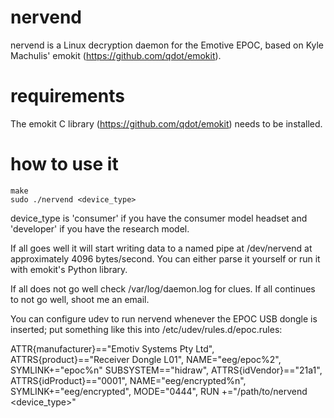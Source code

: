 nervend
=======

nervend is a Linux decryption daemon for the Emotive EPOC, 
based on Kyle Machulis' emokit (https://github.com/qdot/emokit). 

requirements
============

The emokit C library (https://github.com/qdot/emokit) needs to be 
installed.

how to use it
=============

	make
	sudo ./nervend <device_type>

device_type is 'consumer' if you have the consumer model headset
and 'developer' if you have the research model. 

If all goes well it will start writing data to a named pipe at 
/dev/nervend at approximately 4096 bytes/second. You can either
parse it yourself or run it with emokit's Python library.

If all does not go well check /var/log/daemon.log for clues. If all 
continues to not go well, shoot me an email.

You can configure udev to run nervend whenever the EPOC USB dongle
is inserted; put something like this into /etc/udev/rules.d/epoc.rules:

   ATTR{manufacturer}=="Emotiv Systems Pty Ltd", ATTRS{product}=="Receiver Dongle L01", NAME="eeg/epoc%2", SYMLINK+="epoc%n"
   SUBSYSTEM=="hidraw", ATTRS{idVendor}=="21a1", ATTRS{idProduct}=="0001", NAME="eeg/encrypted%n", SYMLINK+="eeg/encrypted", MODE="0444", RUN +="/path/to/nervend <device_type>"
